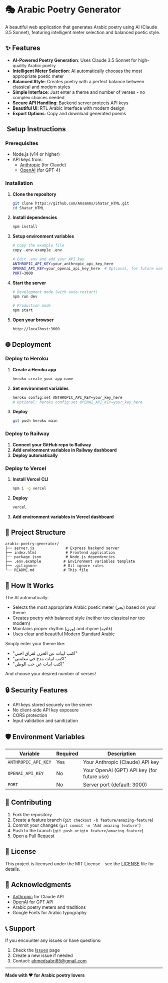 # 🎭 Arabic Poetry Generator

A beautiful web application that generates Arabic poetry using AI (Claude 3.5 Sonnet), featuring intelligent meter selection and balanced poetic style.

## ✨ Features

- **AI-Powered Poetry Generation**: Uses Claude 3.5 Sonnet for high-quality Arabic poetry
- **Intelligent Meter Selection**: AI automatically chooses the most appropriate poetic meter
- **Balanced Style**: Creates poetry with a perfect balance between classical and modern styles
- **Simple Interface**: Just enter a theme and number of verses - no complex choices needed
- **Secure API Handling**: Backend server protects API keys
- **Beautiful UI**: RTL Arabic interface with modern design
- **Export Options**: Copy and download generated poems

## ️ Setup Instructions

### Prerequisites

- Node.js (v14 or higher)
- API keys from:
  - [Anthropic](https://console.anthropic.com/) (for Claude)
  - [OpenAI](https://platform.openai.com/) (for GPT-4)

### Installation

1. **Clone the repository**
   ```bash
   git clone https://github.com/Amsamms/Shatar_HTML.git
   cd Shatar_HTML
   ```

2. **Install dependencies**
   ```bash
   npm install
   ```

3. **Setup environment variables**
   ```bash
   # Copy the example file
   copy .env.example .env
   
   # Edit .env and add your API key
   ANTHROPIC_API_KEY=your_anthropic_api_key_here
   OPENAI_API_KEY=your_openai_api_key_here  # Optional, for future use
   PORT=3000
   ```

4. **Start the server**
   ```bash
   # Development mode (with auto-restart)
   npm run dev
   
   # Production mode
   npm start
   ```

5. **Open your browser**
   ```
   http://localhost:3000
   ```

## 🌐 Deployment

### Deploy to Heroku

1. **Create a Heroku app**
   ```bash
   heroku create your-app-name
   ```

2. **Set environment variables**
   ```bash
   heroku config:set ANTHROPIC_API_KEY=your_key_here
   # Optional: heroku config:set OPENAI_API_KEY=your_key_here
   ```

3. **Deploy**
   ```bash
   git push heroku main
   ```

### Deploy to Railway

1. **Connect your GitHub repo to Railway**
2. **Add environment variables in Railway dashboard**
3. **Deploy automatically**

### Deploy to Vercel

1. **Install Vercel CLI**
   ```bash
   npm i -g vercel
   ```

2. **Deploy**
   ```bash
   vercel
   ```

3. **Add environment variables in Vercel dashboard**

## 📁 Project Structure

```
arabic-poetry-generator/
├── server.js              # Express backend server
├── index.html             # Frontend application
├── package.json           # Node.js dependencies
├── .env.example          # Environment variables template
├── .gitignore            # Git ignore rules
└── README.md             # This file
```

## 🎨 How It Works

The AI automatically:
- Selects the most appropriate Arabic poetic meter (بحر) based on your theme
- Creates poetry with balanced style (neither too classical nor too modern)
- Maintains proper rhythm (وزن) and rhyme (قافية)
- Uses clear and beautiful Modern Standard Arabic

Simply enter your theme like:
- "اكتب ابيات عن الحزن لفراق اختي"
- "اكتب ابيات مدح في معلمتي" 
- "اكتب ابيات عن حب الوطن"

And choose your desired number of verses!

## 🔒 Security Features

- API keys stored securely on the server
- No client-side API key exposure
- CORS protection
- Input validation and sanitization

## 🛡️ Environment Variables

| Variable | Required | Description |
|----------|----------|-------------|
| `ANTHROPIC_API_KEY` | Yes | Your Anthropic (Claude) API key |
| `OPENAI_API_KEY` | No | Your OpenAI (GPT) API key (for future use) |
| `PORT` | No | Server port (default: 3000) |

## 🤝 Contributing

1. Fork the repository
2. Create a feature branch (`git checkout -b feature/amazing-feature`)
3. Commit your changes (`git commit -m 'Add amazing feature'`)
4. Push to the branch (`git push origin feature/amazing-feature`)
5. Open a Pull Request

## 📝 License

This project is licensed under the MIT License - see the [LICENSE](LICENSE) file for details.

## 🙏 Acknowledgments

- [Anthropic](https://www.anthropic.com/) for Claude API
- [OpenAI](https://openai.com/) for GPT API
- Arabic poetry meters and traditions
- Google Fonts for Arabic typography

## 📞 Support

If you encounter any issues or have questions:

1. Check the [Issues](https://github.com/Amsamms/Shatar_HTML/issues) page
2. Create a new issue if needed
3. Contact: ahmedsabri85@gmail.com

---

**Made with ❤️ for Arabic poetry lovers**
